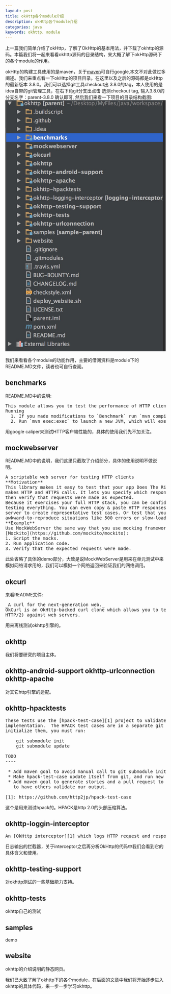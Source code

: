```yaml
---
layout: post
title: okHttp各个module介绍
description: okHttp各个module介绍 
categories: java
keywords: okhttp, module
---
```

上一篇我们简单介绍了okHttp，了解了OkHttp的基本用法，并下载了okhttp的源码。本篇我们将一起来看看okhttp源码的目录结构，来大概了解下okHttp源码下的各个module的作用。  

okHttp的构建工具使用的是maven，关于[maven](https://www.google.com.hk/#safe=strict&q=maven)可自行google,本文不对此做过多阐述。我们来重点看一下okHttp的项目目录。在这里以及之后的源码都是okHttp的最新版本 3.8.0。我们可以选择git工具checkout出 3.8.0的tag，本人使用的是idea自带的git管理工具，在右下角git分支出点击 选测checkout tag, 输入3.8.0的分支名字：parent-3.8.0 确认即可, 然后我们来看一下项目的目录结构截图:  
![](/images/okhttp/okhttp-modules.png)  


我们来看看各个module的功能作用，主要的借阅资料是module下的README.MD文件，读者也可自行查阅。  

## benchmarks
README.MD中的说明:  
<pre>
This module allows you to test the performance of HTTP clients.
Running
  1. If you made modifications to `Benchmark` run `mvn compile`.
  2. Run `mvn exec:exec` to launch a new JVM, which will execute the benchmark.
</pre>

用google caliper来测试HTTP客户端性能的，具体的使用我们先不加关注。  

## mockwebserver
README.MD中的说明，我们这里只截取了介绍部分，具体的使用说明不做说明。  
<pre>
A scriptable web server for testing HTTP clients    
**Motivation**  
This library makes it easy to test that your app Does The Right Thing when it
makes HTTP and HTTPS calls. It lets you specify which responses to return and
then verify that requests were made as expected.  
Because it exercises your full HTTP stack, you can be confident that you're
testing everything. You can even copy & paste HTTP responses from your real web
server to create representative test cases. Or test that your code survives in
awkward-to-reproduce situations like 500 errors or slow-loading responses.  
**Example**   
Use MockWebServer the same way that you use mocking frameworks like
[Mockito](https://github.com/mockito/mockito):
1. Script the mocks.
2. Run application code.
3. Verify that the expected requests were made.
</pre>
此处省略了具体的demo部分，大致是说MockWebServer是用来在单元测试中来模拟网络请求用的，我们可以模拟一个网络返回来验证我们的网络调用。  

## okcurl
来看README文件:  
<pre>
_A curl for the next-generation web._  
OkCurl is an OkHttp-backed curl clone which allows you to test OkHttp's HTTP engine (including
HTTP/2) against web servers.
</pre>
用来离线测试okhttp引擎的。

## okhttp
我们将要研究的项目主体。 

## okhttp-android-support okhttp-urlconnection okhttp-apache
对其它http引擎的适配。 

## okhttp-hpacktests
<pre>
These tests use the [hpack-test-case][1] project to validate OkHttp's HPACK
implementation.  The HPACK test cases are in a separate git submodule, so to
initialize them, you must run:

    git submodule init
    git submodule update

TODO
----

 * Add maven goal to avoid manual call to git submodule init.
 * Make hpack-test-case update itself from git, and run new tests.
 * Add maven goal to generate stories and a pull request to hpack-test-case
   to have others validate our output.

[1]: https://github.com/http2jp/hpack-test-case 
</pre>
这个是用来测试hpack的。HPACK是http 2.0的头部压缩算法。

## okhttp-loggin-interceptor
<pre>
An [OkHttp interceptor][1] which logs HTTP request and response data.
</pre>
日志输出的拦截器，关于interceptor之后再分析OkHttp的代码中我们会看到它的具体含义和使用。  

## okhttp-testing-support
对okhttp测试的一些基础能力支持。

## okhttp-tests
okhttp自己的测试 

## samples
demo

## website 
okhttp的介绍说明的静态网页。  

我们已大致了解了okhttp下的各个module，在后面的文章中我们将开始逐步进入okhttp的具体代码，来一步一步学习okhttp。  
